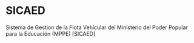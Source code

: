 # SICAED
Sistema de Gestion de la Flota Vehicular del Ministerio del Poder Popular para la Educación (MPPE) [SICAED]
